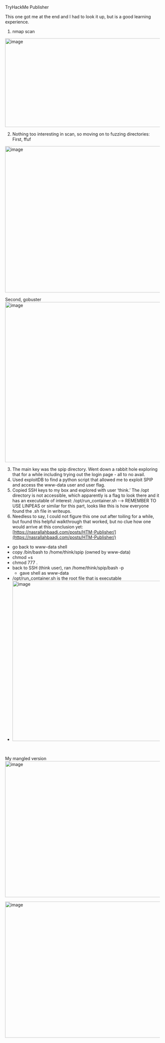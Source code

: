 TryHackMe Publisher

This one got me at the end and I had to look it up, but is a good learning experience.

1. nmap scan
<img width="762" height="288" alt="image" src="https://github.com/user-attachments/assets/8c8bcac7-80d3-4534-be2a-a82b06ae0ea3" />

2. Nothing too interesting in scan, so moving on to fuzzing directories:
First, ffuf
<img width="771" height="475" alt="image" src="https://github.com/user-attachments/assets/779a34b1-3433-431a-80c1-12e48ecf9221" />

Second, gobuster
<img width="1109" height="520" alt="image" src="https://github.com/user-attachments/assets/0b127d3e-10dc-49ec-9125-9421143cff6b" />


3. The main key was the spip directory. Went down a rabbit hole exploring that for a while including trying out the login page - all to no avail.
4. Used exploitDB to find a python script that allowed me to exploit SPIP and access the www-data user and user flag. 
5. Copied SSH keys to my box and explored with user ‘think.’ The /opt directory is not accessible, which apparently is a flag to look there and it has an executable of interest: /opt/run_container.sh -→ REMEMBER TO USE LINPEAS or similar for this part, looks like this is how everyone found the .sh file in writeups.
6. Needless to say, I could not figure this one out after toiling for a while, but found this helpful walkthrough that worked, but no clue how one would arrive at this conclusion yet:
[https://nasrallahbaadi.com/posts/HTM-Publisher/](https://nasrallahbaadi.com/posts/HTM-Publisher/)  

- go back to www-data shell
- copy /bin/bash to /home/think/spip (owned by www-data)
- chmod +s
- chmod 777 .
- back to SSH (think user), ran /home/think/spip/bash -p
    - gave shell as www-data
- /opt/run\_container.sh is the root file that is executable
- <img width="906" height="520" alt="image" src="https://github.com/user-attachments/assets/5f2c4cca-4f23-4d1c-80e4-10f5dba03369" />


<br>

My mangled version
<br>
<img width="615" height="442" alt="image" src="https://github.com/user-attachments/assets/c387e771-8fbe-454f-b80e-ccbcb1aabe2d" />

<img width="615" height="442" alt="image" src="https://github.com/user-attachments/assets/11bcf142-36f8-44dc-9870-6659d71a5d56" />
